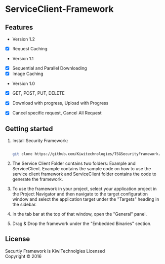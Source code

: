 ServiceClient-Framework
=============

## Features
- Version 1.2
- [x] Request Caching

- Version 1.1
- [x] Sequential and Parallel Downloading
- [x] Image Caching

- Version 1.0
- [x] GET, POST, PUT, DELETE
- [x] Download with progress, Upload with Progress
- [x] Cancel specific request, Cancel All Request


Getting started
----------------
1. Install Security Framework:
   ```bash
   
   git clone https://github.com/Kiwitechnologies/TSGSecurityFramework.git
   ```

2. The Service Client Folder contains two folders: Example and ServiceClient. Example contains the sample code on how to use the service client framework and ServiceClient folder contains the code to generate the framework.

3. To use the framework in your project, select your application project in the Project Navigator and then navigate to the target configuration window and select the application target under the "Targets" heading in the sidebar. 

4. In the tab bar at the top of that window, open the "General" panel.

5. Drag & Drop the framework under the "Embedded Binaries" section.


License
---------
Securtiy Framework is KiwiTechnolgies Licensed  
Copyright © 2016 

